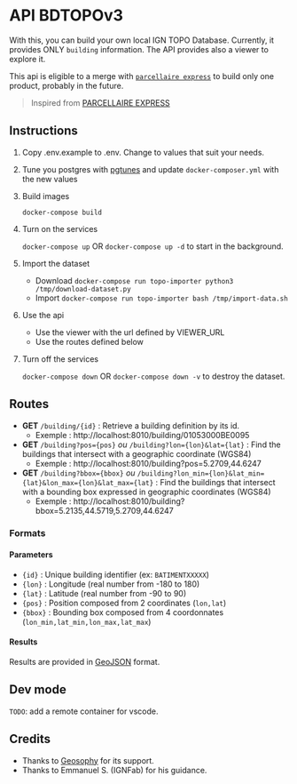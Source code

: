 # API BDTOPOv3 

With this, you can build your own local IGN TOPO Database. Currently, it provides ONLY `building` information.
The API provides also a viewer to explore it. 

This api is eligible to a merge with [`parcellaire express`](https://github.com/esgn/api-parcellaire-express) to build only one product, probably in the future. 

> Inspired from [PARCELLAIRE EXPRESS](https://github.com/esgn/api-parcellaire-express)

## Instructions

1. Copy .env.example to .env. Change to values that suit your needs.
2. Tune you postgres with [pgtunes](https://pgtune.leopard.in.ua/#/) and update `docker-composer.yml` with the new values
3. Build images

    `docker-compose build`

4. Turn on the services

    `docker-compose up` OR `docker-compose up -d` to start in the background.

5. Import the dataset
    * Download
        `docker-compose run topo-importer python3 /tmp/download-dataset.py`
    * Import
        `docker-compose run topo-importer bash /tmp/import-data.sh`

6. Use the api
    * Use the viewer with the url defined by VIEWER_URL
    * Use the routes defined below

7. Turn off the services

    `docker-compose down`
    OR
    `docker-compose down -v` to destroy the dataset.

## Routes

* **GET** `/building/{id}` : Retrieve a building definition by its id.
  * Exemple : http://localhost:8010/building/01053000BE0095
* **GET** `/building?pos={pos}` *ou* `/building?lon={lon}&lat={lat}` : Find the buildings that intersect with a geographic coordinate (WGS84)
  * Exemple : http://localhost:8010/building?pos=5.2709,44.6247
* **GET** `/building?bbox={bbox}` *ou* `/building?lon_min={lon}&lat_min={lat}&lon_max={lon}&lat_max={lat}` : Find the buildings that intersect with a bounding box expressed in geographic coordinates (WGS84)
  * Exemple : http://localhost:8010/building?bbox=5.2135,44.5719,5.2709,44.6247

### Formats

#### Parameters

* `{id}` : Unique building identifier (ex: `BATIMENTXXXXX`)
* `{lon}` : Longitude (real number from -180 to 180)
* `{lat}` : Latitude (real number from -90 to 90)
* `{pos}` : Position composed from 2 coordinates (`lon,lat`)
* `{bbox}` : Bounding box composed from 4 coordonnates (`lon_min,lat_min,lon_max,lat_max`)

#### Results

Results are provided in [GeoJSON](https://geojson.org/) format.

## Dev mode 

`TODO`: add a remote container for vscode.

## Credits
- Thanks to [Geosophy](https://www.geosophy.io) for its support.
- Thanks to Emmanuel S. (IGNFab) for his guidance.